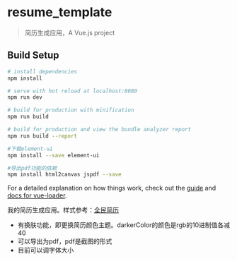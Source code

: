 # resume_template

> 简历生成应用，A Vue.js project

## Build Setup

``` bash
# install dependencies
npm install

# serve with hot reload at localhost:8080
npm run dev

# build for production with minification
npm run build

# build for production and view the bundle analyzer report
npm run build --report

#下载element-ui
npm install --save element-ui

#导出pdf功能的依赖
npm install html2canvas jspdf --save
```

For a detailed explanation on how things work, check out the [guide](http://vuejs-templates.github.io/webpack/) and [docs for vue-loader](http://vuejs.github.io/vue-loader).

我的简历生成应用。样式参考：[全民简历](https://www.qmjianli.com/)

- 有换肤功能，即更换简历颜色主题。darkerColor的颜色是rgb的10进制值各减40
- 可以导出为pdf，pdf是截图的形式
- 目前可以调字体大小
